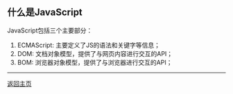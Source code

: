 ## 什么是JavaScript

JavaScript包括三个主要部分：
1. ECMAScript: 主要定义了JS的语法和关键字等信息；
2. DOM: 文档对象模型，提供了与网页内容进行交互的API；
3. BOM: 浏览器对象模型，提供了与浏览器进行交互的API；

---

[返回主页](../)
